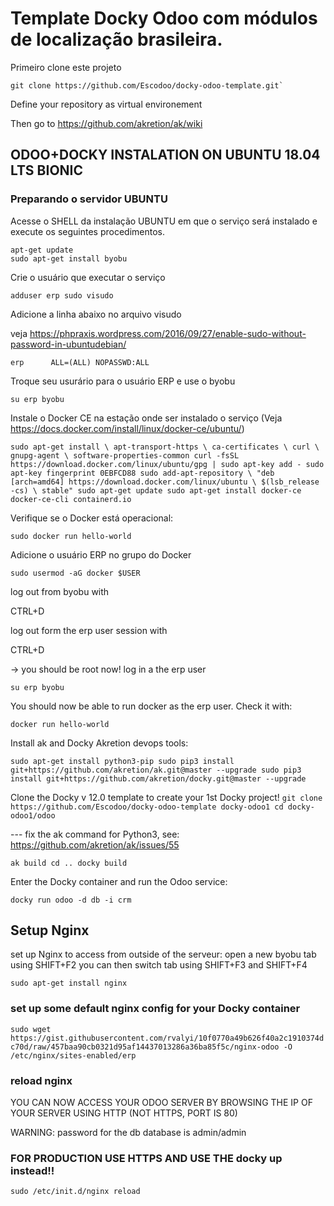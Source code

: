 # Template Docky Odoo com módulos de localização brasileira.

Primeiro clone este projeto

```shell
git clone https://github.com/Escodoo/docky-odoo-template.git`

```

Define your repository as virtual environement

Then go to https://github.com/akretion/ak/wiki


##  ODOO+DOCKY INSTALATION ON UBUNTU 18.04 LTS BIONIC

### Preparando o servidor UBUNTU

Acesse o SHELL da instalação UBUNTU em que o serviço será instalado e execute os seguintes procedimentos.

```
apt-get update
sudo apt-get install byobu
```

Crie o usuário que executar o serviço

`
adduser erp
sudo visudo
`

Adicione a linha abaixo no arquivo visudo

veja https://phpraxis.wordpress.com/2016/09/27/enable-sudo-without-password-in-ubuntudebian/

`
erp      ALL=(ALL) NOPASSWD:ALL
`


Troque seu usurário para o usuário ERP e use o byobu

`
su erp
byobu
`

Instale o Docker CE na estação onde ser instalado o serviço (Veja https://docs.docker.com/install/linux/docker-ce/ubuntu/)

`
sudo apt-get install \
    apt-transport-https \
    ca-certificates \
    curl \
    gnupg-agent \
    software-properties-common
curl -fsSL https://download.docker.com/linux/ubuntu/gpg | sudo apt-key add -
sudo apt-key fingerprint 0EBFCD88
sudo add-apt-repository \
   "deb [arch=amd64] https://download.docker.com/linux/ubuntu \
   $(lsb_release -cs) \
   stable"
sudo apt-get update
sudo apt-get install docker-ce docker-ce-cli containerd.io
`

Verifique se o Docker está operacional:

`
sudo docker run hello-world
`

Adicione o usuário ERP no grupo do Docker

`
sudo usermod -aG docker $USER
`

log out from byobu with

CTRL+D

log out form the erp user session with

CTRL+D

-> you should be root now!
log in a the erp user

`
su erp
byobu
`

You should now be able to run docker as the erp user. Check it with:

`
docker run hello-world
`

Install ak and Docky Akretion devops tools:

`
sudo apt-get install python3-pip
sudo pip3 install git+https://github.com/akretion/ak.git@master --upgrade
sudo pip3 install git+https://github.com/akretion/docky.git@master --upgrade
`

Clone the Docky v 12.0 template to create your 1st Docky project!
`
git clone https://github.com/Escodoo/docky-odoo-template docky-odoo1
cd docky-odoo1/odoo
`

--- fix the ak command for Python3, see: https://github.com/akretion/ak/issues/55

`
ak build
cd ..
docky build
`

Enter the Docky container and run the Odoo service:

`
docky run
odoo -d db -i crm
`

## Setup Nginx
set up Nginx to access from outside of the serveur:
open a new byobu tab using SHIFT+F2
you can then switch tab using SHIFT+F3 and SHIFT+F4

`
sudo apt-get install nginx
`

### set up some default nginx config for your Docky container
`
sudo wget https://gist.githubusercontent.com/rvalyi/10f0770a49b626f40a2c1910374dc70d/raw/457baa90cb0321d95af14437013286a36ba85f5c/nginx-odoo -O /etc/nginx/sites-enabled/erp
`
### reload nginx

YOU CAN NOW ACCESS YOUR ODOO SERVER BY BROWSING THE IP OF YOUR SERVER
USING HTTP (NOT HTTPS, PORT IS 80)

WARNING: password for the db database is admin/admin

### FOR PRODUCTION USE HTTPS AND USE THE docky up instead!!

`
sudo /etc/init.d/nginx reload
`
